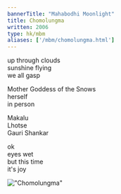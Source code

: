 ```yaml
---
bannerTitle: "Mahabodhi Moonlight" 
title: Chomolungma
written: 2006
type: hk/mbm
aliases: ['/mbm/chomolungma.html']
---
```


up through clouds  
sunshine flying  
we all gasp
 
Mother Goddess of the Snows  
herself  
in person
 
Makalu  
Lhotse  
Gauri Shankar
 
ok  
eyes wet  
but this time  
it's joy

!["Chomolungma"](/images/pilg1/chomolungma.jpg "Chomolungma")
